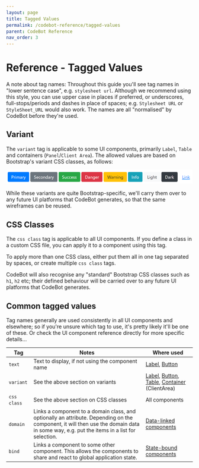 ```yaml
---
layout: page
title: Tagged Values
permalink: /codebot-reference/tagged-values
parent: CodeBot Reference
nav_order: 3
---
```


# Reference - Tagged Values

A note about tag names:
Throughout this guide you'll see tag names in "lower sentence case", e.g. `stylesheet url`. Although we recommend using this style, you can use upper case in places if preferred, or underscores, full-stops/periods and dashes in place of spaces; e.g. `Stylesheet URL` or `StyleSheet_URL` would also work. The names are all "normalised" by CodeBot before they're used.


## Variant

The `variant` tag is applicable to some UI components, primarily `Label`, `Table` and containers (`Panel`/`Client Area`). The allowed values are based on Bootstrap's variant CSS classes, as follows:

![Variants](../images/bootstrap-variants.png "Variants")

While these variants are quite Bootstrap-specific, we'll carry them over to any future UI platforms that CodeBot generates, so that the same wireframes can be reused.

## CSS Classes

The `css class` tag is applicable to all UI components. If you define a class in a custom CSS file, you can apply it to a component using this tag.

To apply more than one CSS class, either put them all in one tag separated by spaces, or create multiple `css class` tags.

CodeBot will also recognise any "standard" Bootstrap CSS classes such as `h1`, `h2` etc; their defined behaviour will be carried over to any future UI platforms that CodeBot generates.


## Common tagged values

Tag names generally are used consistently in all UI components and elsewhere; so if you're unsure which tag to use, it's pretty likely it'll be one of these. Or check the UI component reference directly for more specific details...

| Tag      | Notes                                            | Where used           |
| ---------| ------------------------------------------------ | -------------------- |
| `text`   | Text to display, if not using the component name | [Label](ui-components/label), [Button](ui-components/button) |
| `variant`   | See the above section on variants | [Label](ui-components/label), [Button](ui-components/button), [Table](ui-components/table), [Container](ui-components/container) (ClientArea) |
| `css class`   | See the above section on CSS classes | All components |
| `domain`   | Links a component to a domain class, and optionally an attribute. Depending on the component, it will then use the domain data in some way, e.g. put the items in a list for selection. | [Data-linked components](../codegen-process-guide/UX/data-linked-components) |
| `bind`   | Links a component to some other component. This allows the components to share and react to global application state. | [State-bound components](ui-component-binding) |
